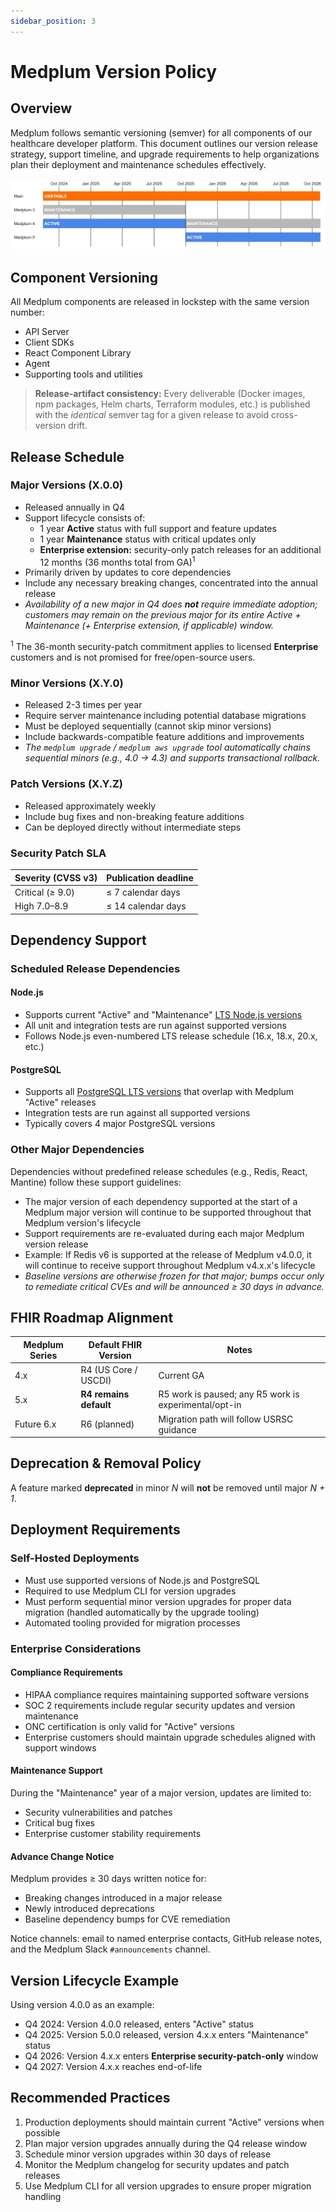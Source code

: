 ```yaml
---
sidebar_position: 3
---
```


# Medplum Version Policy

## Overview

Medplum follows semantic versioning (semver) for all components of our healthcare developer platform. This document outlines our version release strategy, support timeline, and upgrade requirements to help organizations plan their deployment and maintenance schedules effectively.

![Medplum Versions](./medplum-versions.webp)

## Component Versioning

All Medplum components are released in lockstep with the same version number:

- API Server
- Client SDKs
- React Component Library
- Agent
- Supporting tools and utilities

> **Release-artifact consistency:** Every deliverable (Docker images, npm packages, Helm charts, Terraform modules, etc.) is published with the _identical_ semver tag for a given release to avoid cross-version drift.

## Release Schedule

### Major Versions (X.0.0)

- Released annually in Q4
- Support lifecycle consists of:
  - 1 year **Active** status with full support and feature updates
  - 1 year **Maintenance** status with critical updates only
  - **Enterprise extension:** security-only patch releases for an additional 12 months (36 months total from GA)<sup>1</sup>
- Primarily driven by updates to core dependencies
- Include any necessary breaking changes, concentrated into the annual release
- _Availability of a new major in Q4 does **not** require immediate adoption; customers may remain on the previous major for its entire Active + Maintenance (+ Enterprise extension, if applicable) window._

<sup>1</sup> The 36-month security-patch commitment applies to licensed **Enterprise** customers and is not promised for free/open-source users.

### Minor Versions (X.Y.0)

- Released 2-3 times per year
- Require server maintenance including potential database migrations
- Must be deployed sequentially (cannot skip minor versions)
- Include backwards-compatible feature additions and improvements
- _The `medplum upgrade` / `medplum aws upgrade` tool automatically chains sequential minors (e.g., 4.0 → 4.3) and supports transactional rollback._

### Patch Versions (X.Y.Z)

- Released approximately weekly
- Include bug fixes and non-breaking feature additions
- Can be deployed directly without intermediate steps

### Security Patch SLA

| Severity (CVSS v3) | Publication deadline |
| ------------------ | -------------------- |
| Critical (≥ 9.0)   | ≤ 7 calendar days    |
| High 7.0–8.9       | ≤ 14 calendar days   |

## Dependency Support

### Scheduled Release Dependencies

#### Node.js

- Supports current "Active" and "Maintenance" [LTS Node.js versions](https://nodejs.org/en/about/previous-releases)
- All unit and integration tests are run against supported versions
- Follows Node.js even-numbered LTS release schedule (16.x, 18.x, 20.x, etc.)

#### PostgreSQL

- Supports all [PostgreSQL LTS versions](https://www.postgresql.org/support/versioning/) that overlap with Medplum "Active" releases
- Integration tests are run against all supported versions
- Typically covers 4 major PostgreSQL versions

### Other Major Dependencies

Dependencies without predefined release schedules (e.g., Redis, React, Mantine) follow these support guidelines:

- The major version of each dependency supported at the start of a Medplum major version will continue to be supported throughout that Medplum version's lifecycle
- Support requirements are re-evaluated during each major Medplum version release
- Example: If Redis v6 is supported at the release of Medplum v4.0.0, it will continue to receive support throughout Medplum v4.x.x's lifecycle
- _Baseline versions are otherwise frozen for that major; bumps occur only to remediate critical CVEs and will be announced ≥ 30 days in advance._

## FHIR Roadmap Alignment

| Medplum Series | Default FHIR Version   | Notes                                                 |
| -------------- | ---------------------- | ----------------------------------------------------- |
| 4.x            | R4 (US Core / USCDI)   | Current GA                                            |
| 5.x            | **R4 remains default** | R5 work is paused; any R5 work is experimental/opt-in |
| Future 6.x     | R6 (planned)           | Migration path will follow USRSC guidance             |

## Deprecation & Removal Policy

A feature marked **deprecated** in minor _N_ will **not** be removed until major _N + 1_.

## Deployment Requirements

### Self-Hosted Deployments

- Must use supported versions of Node.js and PostgreSQL
- Required to use Medplum CLI for version upgrades
- Must perform sequential minor version upgrades for proper data migration (handled automatically by the upgrade tooling)
- Automated tooling provided for migration processes

### Enterprise Considerations

#### Compliance Requirements

- HIPAA compliance requires maintaining supported software versions
- SOC 2 requirements include regular security updates and version maintenance
- ONC certification is only valid for "Active" versions
- Enterprise customers should maintain upgrade schedules aligned with support windows

#### Maintenance Support

During the "Maintenance" year of a major version, updates are limited to:

- Security vulnerabilities and patches
- Critical bug fixes
- Enterprise customer stability requirements

#### Advance Change Notice

Medplum provides ≥ 30 days written notice for:

- Breaking changes introduced in a major release
- Newly introduced deprecations
- Baseline dependency bumps for CVE remediation

Notice channels: email to named enterprise contacts, GitHub release notes, and the Medplum Slack `#announcements` channel.

## Version Lifecycle Example

Using version 4.0.0 as an example:

- Q4 2024: Version 4.0.0 released, enters "Active" status
- Q4 2025: Version 5.0.0 released, version 4.x.x enters "Maintenance" status
- Q4 2026: Version 4.x.x enters **Enterprise security-patch-only** window
- Q4 2027: Version 4.x.x reaches end-of-life

## Recommended Practices

1. Production deployments should maintain current "Active" versions when possible
2. Plan major version upgrades annually during the Q4 release window
3. Schedule minor version upgrades within 30 days of release
4. Monitor the Medplum changelog for security updates and patch releases
5. Use Medplum CLI for all version upgrades to ensure proper migration handling

